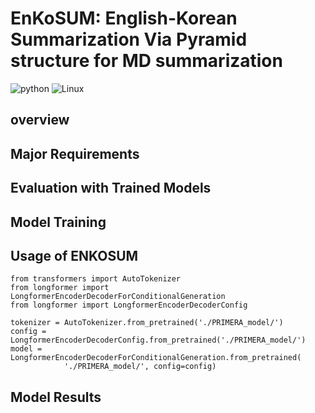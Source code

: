 # EnKoSUM: English-Korean Summarization Via Pyramid structure for MD summarization 

![python](https://img.shields.io/badge/Python-3776AB?style=for-the-badge&logo=python&logoColor=white)
![Linux](https://img.shields.io/badge/Linux-FCC624?style=for-the-badge&logo=linux&logoColor=black)

## overview

## Major Requirements

## Evaluation with Trained Models

## Model Training

## Usage of ENKOSUM

```
from transformers import AutoTokenizer
from longformer import LongformerEncoderDecoderForConditionalGeneration
from longformer import LongformerEncoderDecoderConfig

tokenizer = AutoTokenizer.from_pretrained('./PRIMERA_model/')
config = LongformerEncoderDecoderConfig.from_pretrained('./PRIMERA_model/')
model = LongformerEncoderDecoderForConditionalGeneration.from_pretrained(
            './PRIMERA_model/', config=config)
```
## Model Results
